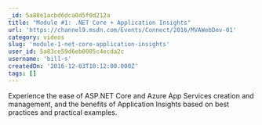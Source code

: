 ```yaml
---
_id: 5a88e1acbd6dca0d5f0d212a
title: "Module #1: .NET Core + Application Insights"
url: 'https://channel9.msdn.com/Events/Connect/2016/MVAWebDev-01'
category: videos
slug: 'module-1-net-core-application-insights'
user_id: 5a83ce59d6eb0005c4ecda2c
username: 'bill-s'
createdOn: '2016-12-03T10:12:00.000Z'
tags: []
---
```


Experience the ease of ASP.NET Core and Azure App Services creation and management, and the benefits of Application Insights based on best practices and practical examples.
